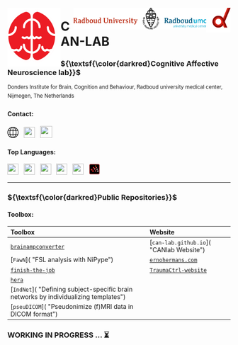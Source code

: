 <img align="right" alt="Coding" width="55" src="profile/media/donders_d.svg"> <img align="right" alt="Coding" width="300" src="profile/media/Combilogo_RUMC_RGB.png"> 

<img align="left" alt="Coding" width="120" src="profile/media/canlab_logo_trim.png "> 

<h1 align="left">CAN-LAB</h1>

<h3 align="left">${\textsf{\color{darkred}Cognitive Affective Neuroscience lab}}$</h3>

<sup>Donders Institute for Brain, Cognition and Behaviour, Radboud university medical center, Nijmegen, The Netherlands</sup>

<h4 align="left">Contact:</h4>

<a href="https://cognitiveaffectiveneurosciencelab.nl/index.html"><img src="profile/media/internet-svgrepo-com.svg" height="25" width="25"/></a> &nbsp; <a href="https://twitter.com/canlab_di"><img src="https://cdn.jsdelivr.net/gh/devicons/devicon/icons/twitter/twitter-original.svg" height="25" width="25"/></a> &nbsp; <a href="https://github.com/can-lab"><img src="https://cdn.jsdelivr.net/gh/devicons/devicon/icons/github/github-original.svg" height="27" width="27"/></a>

<h4 align="left">Top Languages:</h4>

<img src="https://cdn.jsdelivr.net/gh/devicons/devicon/icons/python/python-original.svg" height="25" width="25"/> &nbsp; <img src="https://cdn.jsdelivr.net/gh/devicons/devicon/icons/matlab/matlab-original.svg" height="25" width="25"/> &nbsp; <img src="https://cdn.jsdelivr.net/gh/devicons/devicon/icons/rstudio/rstudio-original.svg" height="25" width="25"/> &nbsp; <img src="https://cdn.jsdelivr.net/gh/devicons/devicon/icons/html5/html5-original.svg" height="25" width="25"/> &nbsp; <img src="https://cdn.jsdelivr.net/gh/devicons/devicon/icons/markdown/markdown-original.svg" height="25" width="25"/> &nbsp; <img src="profile/media/scilab_104094.svg" height="25" width="25"/>

---

<h3 align="left">${\textsf{\color{darkred}Public Repositories}}$</h3>

<h4 align="left">Toolbox:</h4>

| Toolbox | Website |
| :---- | :---- |
| [`brainampconverter`]( "") | [`can-lab.github.io`]( "CANlab Website") |
| [`FawN`]( "FSL analysis with NiPype") | [`ernohermans.com`]() |
| [`finish-the-job`](https://github.com/can-lab/finish-the-job "Running common preprocessing steps after fMRIprep") | [`TraumaCtrl-website`]() |
| [`hera`]( "") |
| [`IndNet`]( "Defining subject-specific brain networks by individualizing templates") |
| [`pseuDICOM`]( "Pseudonimize (f)MRI data in DICOM format") |

<h3 align="left">WORKING IN PROGRESS ... ⏳</h3>
